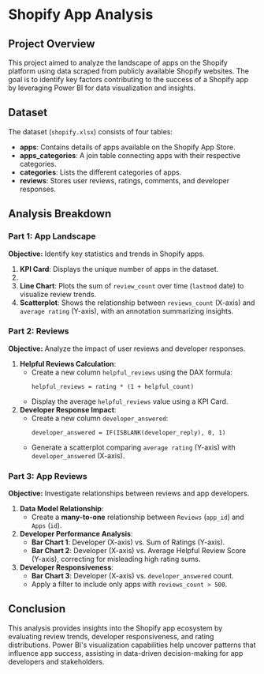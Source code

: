 # Shopify App Analysis

## Project Overview
This project aimed to analyze the landscape of apps on the Shopify platform using data scraped from publicly available Shopify websites. The goal is to identify key factors contributing to the success of a Shopify app by leveraging Power BI for data visualization and insights.

## Dataset
The dataset (`shopify.xlsx`) consists of four tables:
- **apps**: Contains details of apps available on the Shopify App Store.
- **apps_categories**: A join table connecting apps with their respective categories.
- **categories**: Lists the different categories of apps.
- **reviews**: Stores user reviews, ratings, comments, and developer responses.

## Analysis Breakdown

### Part 1: App Landscape
**Objective:** Identify key statistics and trends in Shopify apps.

1. **KPI Card**: Displays the unique number of apps in the dataset.
2. 
3. **Line Chart**: Plots the sum of `review_count` over time (`lastmod` date) to visualize review trends.
4. **Scatterplot**: Shows the relationship between `reviews_count` (X-axis) and `average rating` (Y-axis), with an annotation summarizing insights.

### Part 2: Reviews
**Objective:** Analyze the impact of user reviews and developer responses.

1. **Helpful Reviews Calculation**:
   - Create a new column `helpful_reviews` using the DAX formula:  
     ```DAX
     helpful_reviews = rating * (1 + helpful_count)
     ```
   - Display the average `helpful_reviews` value using a KPI Card.
2. **Developer Response Impact**:
   - Create a new column `developer_answered`:  
     ```DAX
     developer_answered = IF(ISBLANK(developer_reply), 0, 1)
     ```
   - Generate a scatterplot comparing `average rating` (Y-axis) with `developer_answered` (X-axis).

### Part 3: App Reviews
**Objective:** Investigate relationships between reviews and app developers.

1. **Data Model Relationship**:
   - Create a **many-to-one** relationship between `Reviews` (`app_id`) and `Apps` (`id`).
2. **Developer Performance Analysis**:
   - **Bar Chart 1**: Developer (X-axis) vs. Sum of Ratings (Y-axis).
   - **Bar Chart 2**: Developer (X-axis) vs. Average Helpful Review Score (Y-axis), correcting for misleading high rating sums.
3. **Developer Responsiveness**:
   - **Bar Chart 3**: Developer (X-axis) vs. `developer_answered` count.
   - Apply a filter to include only apps with `reviews_count > 500`.

## Conclusion
This analysis provides insights into the Shopify app ecosystem by evaluating review trends, developer responsiveness, and rating distributions. Power BI's visualization capabilities help uncover patterns that influence app success, assisting in data-driven decision-making for app developers and stakeholders.
